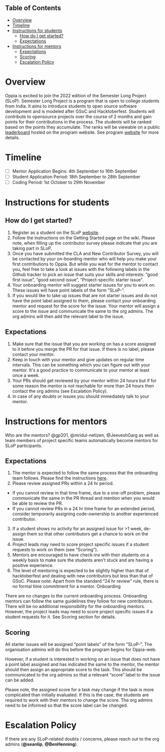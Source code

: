 ## Table of Contents
* [Overview](#overview)
* [Timeline](#timeline)
* [Instructions for students](#instructions-for-students)
  * [How do I get started?](#how-do-i-get-started)
  * [Expectations](#expectations)
* [Instructions for mentors](#instructions-for-mentors)
  * [Expectations](#expectations-1)
  * [Scoring](#scoring)
  * [Escalation Policy](#escalation-Policy)

# Overview
Oppia is excited to join the 2022 edition of the Semester Long Project (SLoP). Semester Long Project is a program that is open to college students from India. It aims to introduce students to open source software development and is modeled after GSoC and Hacktoberfest. Students will contribute to opensource projects over the course of 2 months and gain points for their contributions in the process. The students will be ranked based on the points they accumulate. The ranks will be viewable on a public [leaderboard](https://slop.dscdaiict.in/leaderboard) hosted on the program website. See program [website](https://slop.dscdaiict.in/) for more details.

# Timeline
- [ ] Mentor Application Begins: 4th September to 16th September
- [ ] Student Application Period: 18th September to 28th September
- [ ] Coding Period: 1st October to 29th November

# Instructions for students
## How do I get started?
1. Register as a student on the SLoP [website](https://slop.dscdaiict.in/).
2. Follow the instructions on the Getting Started page on the wiki. Please note, when filling up the contributor survey please indicate that you are taking part in SLoP.
3. Once you have submitted the CLA and New Contributor Survey, you will be contacted by your on-boarding mentor who will help you make your first contributions to Oppia. But while you wait for the mentor to contact you, feel free to take a look at issues with the following labels in the Github tracker to pick an issue that suits your skills and interests: ”good first issue”, “good second issue”, “Project-specific starter issue".
4. Your onboarding mentor will suggest starter issues for you to work on. These issues will have point labels of the form “SLoP-<number>”.
5. If you would like to take up issues that are not starter issues and do not have the point label assigned to them, please contact your onboarding mentor and request for the score for the issue. Your mentor will assign a score to the issue and communicate the same to the org admins. The org admins will then add the relevant label to the issue.

## Expectations
1. Make sure that the issue that you are working on has a score assigned to it before you merge the PR for that issue. If there is no label, please contact your mentor.
2. Keep in touch with your mentor and give updates on regular time intervals. This can be something which you can figure out with your mentor. It's a good practice to communicate to your mentor at least once a week.
3. Your PRs should get reviewed by your mentor within 24 hours but if for some reason the mentor is not reachable for more than 24 hours then contact the org admins (see Escalation Policy).
4. In case of any doubts or issues you should immediately talk to your mentor.

# Instructions for mentors
Who are the mentors?
@gp201, @mridul-netizen, @JeeveshGarg as well as team members of project specific teams automatically become mentors for SLoP participants.

## Expectations
1. The mentor is expected to follow the same process that the onboarding team follows. Please find the instructions [here](https://docs.google.com/document/d/1sPctmlZrdQY86hqUEjT81lqVJRvKoVrVzq0VU1PhkzY/edit?usp=sharing).
2. Please review assigned PRs within a 24 hr period. 
  - If you cannot review in that time frame, due to a one-off problem, please communicate the same in the PR thread and mention when you would be able to review the PR.
  - If you cannot review PRs in a 24 hr time frame for an extended period, consider temporarily assigning code-ownership to another experienced contributor.
3. If a student shows no activity for an assigned issue for >1 week, de-assign them so that other contributors get a chance to work on the issue.
4. Project leads may need to score project specific issues if a student requests to work on them (see “Scoring”).
5. Mentors are encouraged to have check-ins with their students on a weekly basis to make sure the students aren't stuck and are having a positive experience.
6. The level of mentoring is expected to be slightly higher than that of hacktoberfest and dealing with new contributors but less than that of GSoC.
Please note: Apart from the standard “24 hr review” rule, there is no formal time commitment for a mentor.
Onboarding

There are no changes to the current onboarding process. Onboarding mentors can follow the same guidelines they follow for new contributors. There will be no additional responsibility for the onboarding mentors. However, the project leads may need to score project specific issues if a student requests for it. See Scoring section for details. 

## Scoring
All starter issues will be assigned “point labels” of the form “SLoP-<number>”. The organisation admins will do this before the program begins for Oppia-web.

However, if a student is interested in working on an issue that does not have a point label assigned and has indicated the same to the mentor, the mentor should then assign an appropriate score to the task. This should be communicated to the org admins so that a relevant “score” label to the issue can be added.

Please note, the assigned score for a task may change if the task is more complicated than initially evaluated. If this is the case, the students are required to work with their mentors to change the score. The org admins need to be informed so that the score label can be changed.

# Escalation Policy
If there are any SLoP-related doubts / concerns, please reach out to the org admins (**@seanlip**, **@BenHenning**).
